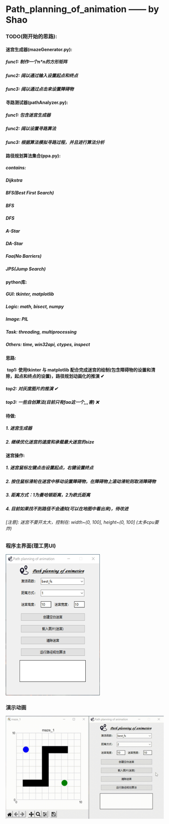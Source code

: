 # Path_planning_of_animation —— by Shao

### **TODO**(刚开始的思路):

####     迷宫生成器(mazeGenerator.py):

#####         **func1: 制作一个n*n的方形矩阵**

#####         **func2: 阔以通过输入设置起点和终点**

#####         **func3: 阔以通过点击来设置障碍物**

####     寻路测试器(pathAnalyzer.py):

#####         **func1: 包含迷宫生成器**

#####         **func2: 阔以设置寻路算法**

#####         **func3: 根据算法模拟寻路过程，并且进行算法分析**

####     路径规划算法集合(ppa.py):

#####         **contains:**

#####             **Dijkstra**

#####             **BFS(Best First Search)**

#####             **BFS**

#####             **DFS**

#####             **A-Star**

#####             **DA-Star**

#####             **Faa(No Barriers)**

#####             **JPS(Jump Search)**

####     python库:

#####         **GUI: tkinter, matplotlib**

#####         **Logic: math, bisect, numpy**

#####         **Image: PIL**

#####         **Task: threading, multiprocessing**

#####         **Others: time, win32api, ctypes, inspect**

####     思路:

​        **top1: 使用tkinter 与 matplotlib 配合完成迷宫的绘制(包含障碍物的设置和清除，起点和终点的设置)，路径规划动画化的推演 ✔**

#####         **top2: 对灰度图片的推演 ✔**

#####         **top3: 一些自创算法(目前只有faa这一个,,,害) ❌**

####     待做:

#####         **1. 迷宫生成器**

#####         **2. 继续优化迷宫的速度和承载最大迷宫的size**

#### 	迷宫操作:

##### 		**1. 迷宫鼠标左键点击设置起点，右键设置终点**

##### 		**2. 按住鼠标滑轮在迷宫中移动设置障碍物，在障碍物上滚动滑轮则取消障碍物**

##### 		**3. 距离方式：1为曼哈顿距离，2为欧氏距离**

##### 		**4. 目前如果找不到路径不会通知(可以在地图中看出来)，待改进**

###### [注意]: 迷宫不要开太大，控制在: width~(0, 100], height~(0, 100] (太多cpu要炸)

### 程序主界面(理工男UI)

<img src="https://github.com/soul-science/Path-planning-of-animation/blob/main/images/image1.png?raw=true" width="300" height="450" alt="float: left;" />

### 演示动画

![video1.gif](https://github.com/soul-science/Path-planning-of-animation/blob/main/images/video1.gif?raw=true)

